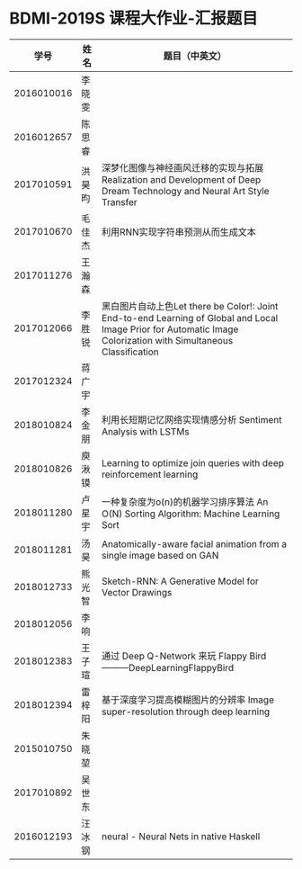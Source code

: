 # BDMI-2019S 课程大作业-汇报题目

| 学号       | 姓名   | 题目（中英文） |
| ---------- | ------ | -------------- |
| 2016010016 | 李晓雯 |                |
| 2016012657 | 陈思睿 |                |
| 2017010591 | 洪昊昀 |深梦化图像与神经画风迁移的实现与拓展 Realization and Development of Deep Dream Technology and Neural Art Style Transfer|
| 2017010670 | 毛佳杰 |利用RNN实现字符串预测从而生成文本|
| 2017011276 | 王瀚森 |                |
| 2017012066 | 李胜锐 | 黑白图片自动上色Let there be Color!: Joint End-to-end Learning of Global and Local Image Prior for Automatic Image Colorization with Simultaneous Classification |
| 2017012324 | 蒋广宇 |                |
| 2018010824 | 李金朋 |利用长短期记忆网络实现情感分析 Sentiment Analysis with LSTMs|
| 2018010826 | 庾湫镆 |Learning to optimize join queries with deep reinforcement learning                |
| 2018011280 | 卢星宇 | 一种复杂度为o(n)的机器学习排序算法 An O(N) Sorting Algorithm: Machine Learning Sort |
| 2018011281 | 汤昊   |Anatomically-aware facial animation from a single image based on GAN                |
| 2018012733 | 熊光智 |Sketch-RNN: A Generative Model for Vector Drawings|
| 2018012056 | 李响   |                |
| 2018012383 | 王子瑄 |通过 Deep Q-Network 来玩 Flappy Bird———DeepLearningFlappyBird|
| 2018012394 | 雷梓阳 |基于深度学习提高模糊图片的分辨率 Image super-resolution through deep learning|
| 2015010750 | 朱晓堃 |                |
| 2017010892 | 吴世东 |                |
| 2016012193 | 汪冰钢 | neural - Neural Nets in native Haskell  |
